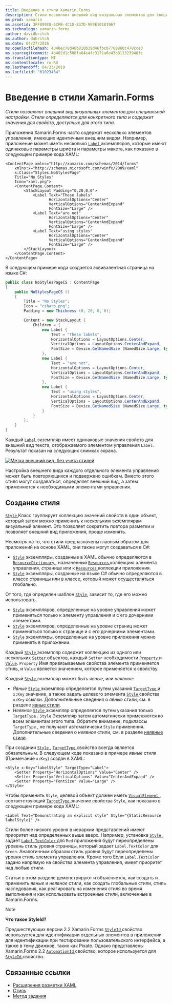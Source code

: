 ```yaml
---
title: Введение в стили Xamarin.Forms
description: Стили позволяют внешний вид визуальных элементов для специальной настройки. Стили определяются для конкретного типа и содержит значения для свойств, доступных для этого типа.
ms.prod: xamarin
ms.assetid: 3FF899C0-6CFB-4C1D-837D-9E9E10181967
ms.technology: xamarin-forms
author: davidbritch
ms.author: dabritch
ms.date: 04/27/2016
ms.openlocfilehash: 4048ec78d48b810b39d46fbcb7708860c478cce3
ms.sourcegitcommit: 4b402d1c508fa84e4fc3171a6e43b811323948fc
ms.translationtype: MT
ms.contentlocale: ru-RU
ms.lasthandoff: 04/23/2019
ms.locfileid: "61023434"
---
```

# <a name="introduction-to-xamarinforms-styles"></a>Введение в стили Xamarin.Forms

_Стили позволяют внешний вид визуальных элементов для специальной настройки. Стили определяются для конкретного типа и содержит значения для свойств, доступных для этого типа._

Приложения Xamarin.Forms часто содержат несколько элементов управления, имеющих идентичным внешним видом. Например, приложение может иметь несколько [ `Label` ](xref:Xamarin.Forms.Label) экземпляров, которые имеют одинаковые параметры шрифта и параметры макета, как показано в следующем примере кода XAML:

```xaml
<ContentPage xmlns="http://xamarin.com/schemas/2014/forms"
    xmlns:x="http://schemas.microsoft.com/winfx/2009/xaml"
    x:Class="Styles.NoStylesPage"
    Title="No Styles"
    Icon="xaml.png">
    <ContentPage.Content>
        <StackLayout Padding="0,20,0,0">
            <Label Text="These labels"
                   HorizontalOptions="Center"
                   VerticalOptions="CenterAndExpand"
                   FontSize="Large" />
            <Label Text="are not"
                   HorizontalOptions="Center"
                   VerticalOptions="CenterAndExpand"
                   FontSize="Large" />
            <Label Text="using styles"
                   HorizontalOptions="Center"
                   VerticalOptions="CenterAndExpand"
                   FontSize="Large" />
        </StackLayout>
    </ContentPage.Content>
</ContentPage>
```

В следующем примере кода создается эквивалентная страница на языке C#:

```csharp
public class NoStylesPageCS : ContentPage
{
    public NoStylesPageCS ()
    {
        Title = "No Styles";
        Icon = "csharp.png";
        Padding = new Thickness (0, 20, 0, 0);

        Content = new StackLayout {
            Children = {
                new Label {
                    Text = "These labels",
                    HorizontalOptions = LayoutOptions.Center,
                    VerticalOptions = LayoutOptions.CenterAndExpand,
                    FontSize = Device.GetNamedSize (NamedSize.Large, typeof(Label))
                },
                new Label {
                    Text = "are not",
                    HorizontalOptions = LayoutOptions.Center,
                    VerticalOptions = LayoutOptions.CenterAndExpand,
                    FontSize = Device.GetNamedSize (NamedSize.Large, typeof(Label))
                },
                new Label {
                    Text = "using styles",
                    HorizontalOptions = LayoutOptions.Center,
                    VerticalOptions = LayoutOptions.CenterAndExpand,
                    FontSize = Device.GetNamedSize (NamedSize.Large, typeof(Label))
                }
            }
        };
    }
}
```

Каждый [ `Label` ](xref:Xamarin.Forms.Label) экземпляр имеет одинаковые значения свойств для внешний вид текста, отображаемого элементом управления `Label`. Результат показан на следующих снимках экрана.

[![](introduction-images/no-styles.png "Метка внешний вид, без учета стилей")](introduction-images/no-styles-large.png#lightbox "метки внешний вид, без учета стилей")

Настройка внешнего вида каждого отдельного элемента управления может быть повторяющихся и подвержено ошибкам. Вместо этого стиля могут создаваться, определяет внешний вид, а затем применяются к необходимыми элементами управления.

## <a name="create-a-style"></a>Создание стиля

[ `Style` ](xref:Xamarin.Forms.Style) Класс группирует коллекцию значений свойств в один объект, который затем можно применить к нескольким экземплярам визуальный элемент. Это позволяет сократить повтора разметки и позволяет внешний вид приложения, проще изменять.

Несмотря на то, что стили предназначены главным образом для приложений на основе XAML, они также могут создаваться в C#:

- [`Style`](xref:Xamarin.Forms.Style) экземпляры, созданные в XAML обычно определяются в [ `ResourceDictionary` ](xref:Xamarin.Forms.ResourceDictionary) , назначенный [ `Resources` ](xref:Xamarin.Forms.VisualElement.Resources) коллекцию элемента управления, странице или к [ `Resources` ](xref:Xamarin.Forms.Application.Resources) коллекции приложения.
- [`Style`](xref:Xamarin.Forms.Style) экземпляры, созданные на языке C# обычно определяются в классе страницы или в классе, который может осуществляться глобально.

От того, где определен шаблон [`Style`](xref:Xamarin.Forms.Style), зависит то, где его можно использовать.

- [`Style`](xref:Xamarin.Forms.Style) экземпляров, определенные на уровне управления может применяться только к элементу управления и с его дочерними элементами.
- [`Style`](xref:Xamarin.Forms.Style) экземпляров, определенные на уровне страниц может применяться только к странице и с его дочерними элементами.
- [`Style`](xref:Xamarin.Forms.Style) экземпляры, определенные на уровне приложения можно применять в приложении.

Каждый [ `Style` ](xref:Xamarin.Forms.Style) экземпляр содержит коллекцию из одного или нескольких [ `Setter` ](xref:Xamarin.Forms.Setter) объектов, каждый `Setter` необходимости [ `Property` ](xref:Xamarin.Forms.Setter.Property) и [`Value`](xref:Xamarin.Forms.Setter.Value). `Property` Имя привязываемые свойства элемента применяется стиль, и `Value` является значением, которое применяется к свойству.

Каждый [ `Style` ](xref:Xamarin.Forms.Style) экземпляр может быть *явные*, или *неявное*:

- *Явные* [ `Style` ](xref:Xamarin.Forms.Style) экземпляр определяется путем указания [ `TargetType` ](xref:Xamarin.Forms.Style.TargetType) и `x:Key` значение, а также задать целевого элемента [ `Style` ](xref:Xamarin.Forms.VisualElement.Style) свойства `x:Key` ссылки. Дополнительные сведения о *явные* стили, см. в разделе [явные стили](~/xamarin-forms/user-interface/styles/explicit.md).
- *Неявное* [ `Style` ](xref:Xamarin.Forms.Style) экземпляр определяется путем указания только [ `TargetType` ](xref:Xamarin.Forms.Style.TargetType). `Style` Экземпляр затем автоматически применяются ко всем элементам этого типа. Обратите внимание, подклассы `TargetType` , не получают автоматически `Style` применения. Дополнительные сведения о *неявное* стили, см. в разделе [неявные стили](~/xamarin-forms/user-interface/styles/implicit.md).

При создании [ `Style` ](xref:Xamarin.Forms.Style), [ `TargetType` ](xref:Xamarin.Forms.Style.TargetType) свойство всегда является обязательным. В следующем коде показано в примере *явные* стиля (Примечание `x:Key`) создан в XAML:

```xaml
<Style x:Key="labelStyle" TargetType="Label">
    <Setter Property="HorizontalOptions" Value="Center" />
    <Setter Property="VerticalOptions" Value="CenterAndExpand" />
    <Setter Property="FontSize" Value="Large" />
</Style>
```

Чтобы применить `Style`, целевой объект должен иметь [ `VisualElement` ](xref:Xamarin.Forms.VisualElement) , соответствующий [ `TargetType` ](xref:Xamarin.Forms.Style.TargetType) значение свойства `Style`, как показано в следующем примере кода XAML:

```xaml
<Label Text="Demonstrating an explicit style" Style="{StaticResource labelStyle}" />
```

Стили более низкого уровня в иерархии представлений имеют приоритет над определенных выше вверх. Например, установка [ `Style` ](xref:Xamarin.Forms.Style) , задает [ `Label.TextColor` ](xref:Xamarin.Forms.Label.TextColor) для `Red` приложения будут переопределены уровень стиль уровня страницы, который задает `Label.TextColor` для `Green`. Аналогичным образом стиль уровня будут переопределены уровня стиль элемента управления. Кроме того Если `Label.TextColor` задано напрямую на свойства элемента управления, имеет приоритет над любые стили.

Статьи в этом разделе демонстрируют и объясняется, как создать и применить *явные* и *неявное* стили, как создать глобальные стили, стиль наследования, как реагировать на изменения стиля во время выполнения и как использовать встроенные стили, включенные в Xamarin.Forms.

> [!NOTE]
> **Что такое StyleId?**
>
> Предшествующих версии 2.2 Xamarin.Forms [ `StyleId` ](xref:Xamarin.Forms.Element.StyleId) свойство используется для идентификации отдельных элементов в приложении для идентификации при тестировании пользовательского интерфейса, а также в тему движков, таких как Pixate. Однако представлены Xamarin.Forms 2.2 [ `AutomationId` ](xref:Xamarin.Forms.Element.AutomationId) свойство, которое используется для [ `StyleId` ](xref:Xamarin.Forms.Element.StyleId) свойство.

## <a name="related-links"></a>Связанные ссылки

- [Расширения разметки XAML](~/xamarin-forms/xaml/xaml-basics/xaml-markup-extensions.md)
- [Стиль](xref:Xamarin.Forms.Style)
- [Метод задания](xref:Xamarin.Forms.Setter)
